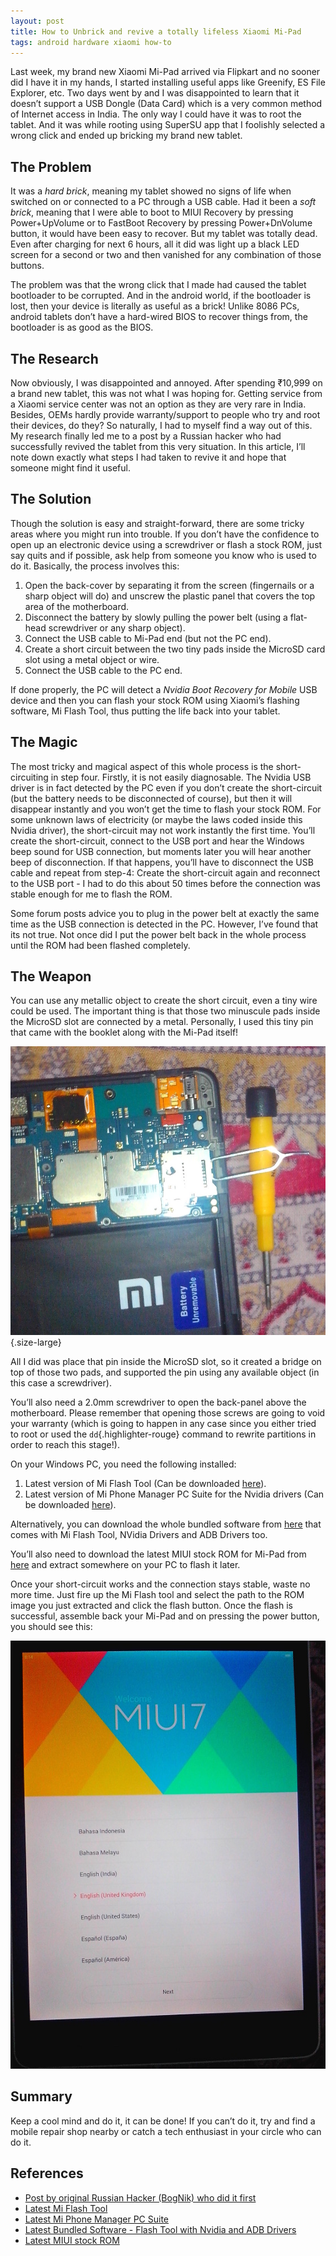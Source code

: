 ```yaml
---
layout: post
title: How to Unbrick and revive a totally lifeless Xiaomi Mi-Pad
tags: android hardware xiaomi how-to
---
```


Last week, my brand new Xiaomi Mi-Pad arrived via Flipkart and no sooner did I have it in my hands, I started installing useful apps like Greenify, ES File Explorer, etc. Two days went by and I was disappointed to learn that it doesn’t support a USB Dongle (Data Card) which is a very common method of Internet access in India. The only way I could have it was to root the tablet. And it was while rooting using SuperSU app that I foolishly selected a wrong click and ended up bricking my brand new tablet.<!--more-->

The Problem
-----------

It was a *hard brick*, meaning my tablet showed no signs of life when switched on or connected to a PC through a USB cable. Had it been a *soft brick*, meaning that I were able to boot to MIUI Recovery by pressing Power+UpVolume or to FastBoot Recovery by pressing Power+DnVolume button, it would have been easy to recover. But my tablet was totally dead. Even after charging for next 6 hours, all it did was light up a black LED screen for a second or two and then vanished for any combination of those buttons.

The problem was that the wrong click that I made had caused the tablet bootloader to be corrupted. And in the android world, if the bootloader is lost, then your device is literally as useful as a brick! Unlike 8086 PCs, android tablets don’t have a hard-wired BIOS to recover things from, the bootloader is as good as the BIOS.

The Research
------------

Now obviously, I was disappointed and annoyed. After spending ₹10,999 on a brand new tablet, this was not what I was hoping for. Getting service from a Xiaomi service center was not an option as they are very rare in India. Besides, OEMs hardly provide warranty/support to people who try and root their devices, do they? So naturally, I had to myself find a way out of this. My research finally led me to a post by a Russian hacker who had successfully revived the tablet from this very situation. In this article, I’ll note down exactly what steps I had taken to revive it and hope that someone might find it useful.

The Solution
------------

Though the solution is easy and straight-forward, there are some tricky areas where you might run into trouble. If you don’t have the confidence to open up an electronic device using a screwdriver or flash a stock ROM, just say quits and if possible, ask help from someone you know who is used to do it. Basically, the process involves this:

1.  Open the back-cover by separating it from the screen (fingernails or a sharp object will do) and unscrew the plastic panel that covers the top area of the motherboard.
2.  Disconnect the battery by slowly pulling the power belt (using a flat-head screwdriver or any sharp object).
3.  Connect the USB cable to Mi-Pad end (but not the PC end).
4.  Create a short circuit between the two tiny pads inside the MicroSD card slot using a metal object or wire.
5.  Connect the USB cable to the PC end.

If done properly, the PC will detect a *Nvidia Boot Recovery for Mobile* USB device and then you can flash your stock ROM using Xiaomi’s flashing software, Mi Flash Tool, thus putting the life back into your tablet.

The Magic
---------

The most tricky and magical aspect of this whole process is the short-circuiting in step four. Firstly, it is not easily diagnosable. The Nvidia USB driver is in fact detected by the PC even if you don’t create the short-circuit (but the battery needs to be disconnected of course), but then it will disappear instantly and you won’t get the time to flash your stock ROM. For some unknown laws of electricity (or maybe the laws coded inside this Nvidia driver), the short-circuit may not work instantly the first time. You’ll create the short-circuit, connect to the USB port and hear the Windows beep sound for USB connection, but moments later you will hear another beep of disconnection. If that happens, you’ll have to disconnect the USB cable and repeat from step-4: Create the short-circuit again and reconnect to the USB port - I had to do this about 50 times before the connection was stable enough for me to flash the ROM.

Some forum posts advice you to plug in the power belt at exactly the same time as the USB connection is detected in the PC. However, I’ve found that its not true. Not once did I put the power belt back in the whole process until the ROM had been flashed completely.

The Weapon
----------

You can use any metallic object to create the short circuit, even a tiny wire could be used. The important thing is that those two minuscule pads inside the MicroSD slot are connected by a metal. Personally, I used this tiny pin that came with the booklet along with the Mi-Pad itself!

![Short circuit on the two pads inside the MicroSD slot](/uploads/old/short.jpg){.size-large}

All I did was place that pin inside the MicroSD slot, so it created a bridge on top of those two pads, and supported the pin using any available object (in this case a screwdriver).

You’ll also need a 2.0mm screwdriver to open the back-panel above the motherboard. Please remember that opening those screws are going to void your warranty (which is going to happen in any case since you either tried to root or used the `dd`{.highlighter-rouge} command to rewrite partitions in order to reach this stage!).

On your Windows PC, you need the following installed:

1.  Latest version of Mi Flash Tool (Can be downloaded [here](http://xiaomitips.com/download/miui-rom-flashing-tool/)).
2.  Latest version of Mi Phone Manager PC Suite for the Nvidia drivers (Can be downloaded [here](http://en.miui.com/thread-92720-1-1.html)).

Alternatively, you can download the whole bundled software from [here](https://androidmtk.com/download-xiaomi-mi-flash-tool) that comes with Mi Flash Tool, NVidia Drivers and ADB Drivers too.

You’ll also need to download the latest MIUI stock ROM for Mi-Pad from [here](http://en.miui.com/download-229.html) and extract somewhere on your PC to flash it later.

Once your short-circuit works and the connection stays stable, waste no more time. Just fire up the Mi Flash tool and select the path to the ROM image you just extracted and click the flash button. Once the flash is successful, assemble back your Mi-Pad and on pressing the power button, you should see this:

![MI-Pad Recovered](/uploads/old/MIUI.jpg)

Summary
-------

Keep a cool mind and do it, it can be done! If you can’t do it, try and find a mobile repair shop nearby or catch a tech enthusiast in your circle who can do it.

References
----------

-   [Post by original Russian Hacker (BogNik) who did it first](https://xiaomi.eu/community/threads/mipad-is-dead-brick.25162/page-3#post-228543)
-   [Latest Mi Flash Tool](http://xiaomitips.com/download/miui-rom-flashing-tool/)
-   [Latest Mi Phone Manager PC Suite](http://en.miui.com/thread-92720-1-1.html)
-   [Latest Bundled Software - Flash Tool with Nvidia and ADB Drivers](https://androidmtk.com/download-xiaomi-mi-flash-tool)
-   [Latest MIUI stock ROM](http://en.miui.com/download-229.html)
